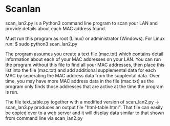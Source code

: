 # Scanlan
scan_lan2.py is a Python3 command line program to scan your LAN and provide details about each MAC address found.

Must run this program as root (Linux) or administrator (Windows). For Linux run:
$ sudo python3 scan_lan2.py

The program assumes you create a text file (mac.txt) which contains detail information about each of your MAC addresses on your LAN.
You can run the program without this file to find all your MAC addresses, then place this list into the file (mac.txt) and add additional 
supplemental data for each MAC by seperating the MAC address data from the supplental data. Over time, you may have more MAC address data
in the file (mac.txt) as the program only finds those addresses that are active at the time the program is run.

The file text_table.py together with a modified version of scan_lan2.py -> scan_lan3.py produces an output file "html-table.html".
That file can easily be copied over to a web server and it will display data similar to that shown from command line via scan_lan2.py
